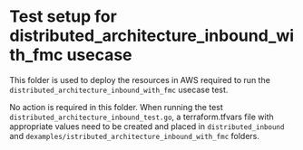 # Test setup for distributed_architecture_inbound_with_fmc usecase

This folder is used to deploy the resources in AWS required to run the `distributed_architecture_inbound_with_fmc` usecase test.

No action is required in this folder. 
When running the test `distributed_architecture_inbound_test.go`, a terraform.tfvars file with appropriate values need to be created and placed in `distributed_inbound` and `dexamples/istributed_architecture_inbound_with_fmc` folders.

